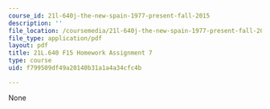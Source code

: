 ```yaml
---
course_id: 21l-640j-the-new-spain-1977-present-fall-2015
description: ''
file_location: /coursemedia/21l-640j-the-new-spain-1977-present-fall-2015/f799509df49a20140b31a1a4a34cfc4b_MIT21L_640JF15_HW_ses7.pdf
file_type: application/pdf
layout: pdf
title: 21L.640 F15 Homework Assignment 7
type: course
uid: f799509df49a20140b31a1a4a34cfc4b

---
```

None
